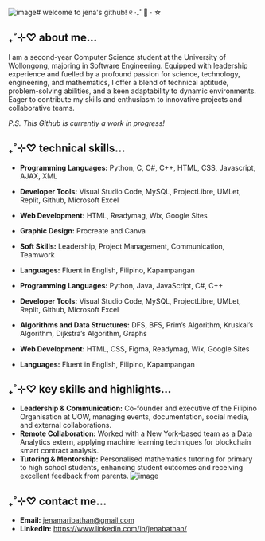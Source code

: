 ![image](https://github.com/user-attachments/assets/4e306b76-6403-422b-a342-4ddc05e87463)# welcome to jena's github! ୧ ‧₊˚ 🍓 ⋅ ☆

## ₊˚⊹♡ about me...
I am a second-year Computer Science student at the University of Wollongong, majoring in Software Engineering. Equipped with leadership experience and fuelled by a profound passion for science, technology, engineering, and mathematics, I offer a blend of technical aptitude, problem-solving abilities, and a keen adaptability to dynamic environments. Eager to contribute my skills and enthusiasm to innovative projects and collaborative teams. 

*P.S. This Github is currently a work in progress!*

## ₊˚⊹♡ technical skills...
- **Programming Languages:** Python, C, C#, C++, HTML, CSS, Javascript, AJAX, XML
- **Developer Tools:** Visual Studio Code, MySQL, ProjectLibre, UMLet, Replit, Github, Microsoft Excel
- **Web Development:** HTML, Readymag, Wix, Google Sites
- **Graphic Design:** Procreate and Canva
- **Soft Skills:** Leadership, Project Management, Communication, Teamwork
- **Languages:** Fluent in English, Filipino, Kapampangan

- **Programming Languages:** Python, Java, JavaScript, C#, C++
- **Developer Tools:** Visual Studio Code, MySQL, ProjectLibre, UMLet, Replit, Github, Microsoft Excel
- **Algorithms and Data Structures:** DFS, BFS, Prim’s Algorithm, Kruskal’s Algorithm, Dijkstra’s Algorithm, Graphs
- **Web Development:** HTML, CSS, Figma, Readymag, Wix, Google Sites
- **Languages:** Fluent in English, Filipino, Kapampangan

## ₊˚⊹♡ key skills and highlights...
- **Leadership & Communication:** Co-founder and executive of the Filipino Organisation at UOW, managing events, documentation, social media, and external collaborations.
- **Remote Collaboration:** Worked with a New York-based team as a Data Analytics extern, applying machine learning techniques for blockchain smart contract analysis.
- **Tutoring & Mentorship:** Personalised mathematics tutoring for primary to high school students, enhancing student outcomes and receiving excellent feedback from parents.
![image](https://github.com/user-attachments/assets/2fb66e27-62b1-44ab-831f-7dadc4146763)


## ₊˚⊹♡ contact me...
- **Email:** jenamaribathan@gmail.com
- **LinkedIn:** https://www.linkedin.com/in/jenabathan/
